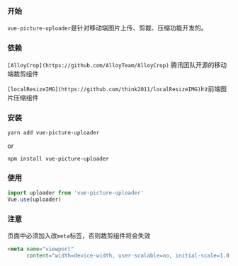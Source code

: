 

### 开始

`vue-picture-uploader`是针对移动端图片上传、剪裁、压缩功能开发的。

### 依赖

`[AlloyCrop](https://github.com/AlloyTeam/AlloyCrop)` 腾讯团队开源的移动端裁剪组件

`[localResizeIMG](https://github.com/think2011/localResizeIMG)`lrz前端图片压缩组件

### 安装 

```
yarn add vue-picture-uploader
```

or

```
npm install vue-picture-uploader
```

### 使用

```javascript
import uploader from 'vue-picture-uploader'
Vue.use(uploader)
```

### 注意

页面中必须加入改`meta`标签，否则裁剪组件将会失效

```html
<meta name="viewport" 
      content="width=device-width, user-scalable=no, initial-scale=1.0, maximum-scale=1.0, minimum-scale=1.0">
```

